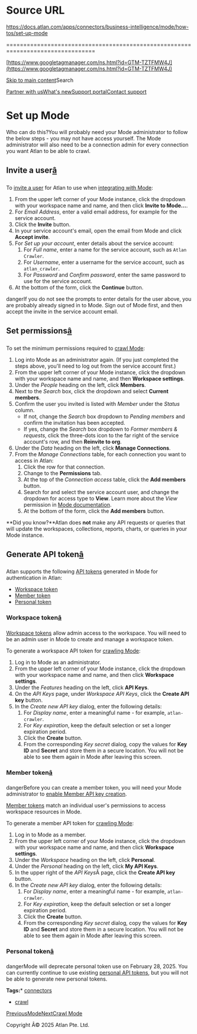 # Source URL
https://docs.atlan.com/apps/connectors/business-intelligence/mode/how-tos/set-up-mode

================================================================================

<!--
canonical: https://docs.atlan.com/apps/connectors/business-intelligence/mode/how-tos/set-up-mode
link-alternate: https://docs.atlan.com/apps/connectors/business-intelligence/mode/how-tos/set-up-mode
meta-description: If you do not see the prompts to enter details for the user above, you are probably already signed in to Mode. Sign out of Mode first, and then accept the invite in the service account email.
meta-docsearch:docusaurus_tag: docs-default-current
meta-docsearch:language: en
meta-docsearch:version: current
meta-docusaurus_locale: en
meta-docusaurus_tag: docs-default-current
meta-docusaurus_version: current
meta-generator: Docusaurus v3.8.1
meta-og-description: If you do not see the prompts to enter details for the user above, you are probably already signed in to Mode. Sign out of Mode first, and then accept the invite in the service account email.
meta-og-locale: en
meta-og-title: Set up Mode | Atlan Documentation
meta-og-url: https://docs.atlan.com/apps/connectors/business-intelligence/mode/how-tos/set-up-mode
meta-twitter:card: summary_large_image
meta-viewport: width=device-width,initial-scale=1
title: Set up Mode | Atlan Documentation
-->

[https://www.googletagmanager.com/ns.html?id=GTM-TZTFMW4J](https://www.googletagmanager.com/ns.html?id=GTM-TZTFMW4J)

[Skip to main content](#__docusaurus_skipToContent_fallback)Search

[Partner with us](https://docs.google.com/forms/d/e/1FAIpQLScuAIhCm2GS7YFstrOjawbP8J7PUmOynQo7wI2yGCcCyEcVSw/viewform)[What's new](https://shipped.atlan.com/)[Support portal](https://atlan.zendesk.com/auth/v2/login/signin?return_to=https%3A%2F%2Fatlan.zendesk.com%2Fhc%2Fen-us&theme=hc&locale=en-us&brand_id=1900000425113&auth_origin=1900000425113%2Cfalse%2Ctrue)[Contact support](/support/submit-request)

Set up Mode
===========

Who can do this?You will probably need your Mode administrator to follow the below steps \- you may not have access yourself. The Mode administrator will also need to be a connection admin for every connection you want Atlan to be able to crawl.

Invite a user[â](#invite-a-user "Direct link to Invite a user")
-----------------------------------------------------------------

To [invite a user](https://mode.com/help/articles/organizations/#add-a-member) for Atlan to use when [integrating with Mode](/apps/connectors/business-intelligence/mode/how-tos/crawl-mode):

1. From the upper left corner of your Mode instance, click the dropdown with your workspace name and name, and then click **Invite to Mode...**.
2. For *Email Address*, enter a valid email address, for example for the service account.
3. Click the **Invite** button.
4. In your service account's email, open the email from Mode and click **Accept invite**.
5. For *Set up your account*, enter details about the service account:
    1. For *Full name*, enter a name for the service account, such as `Atlan Crawler`.
    2. For *Username*, enter a username for the service account, such as `atlan_crawler`.
    3. For *Password* and *Confirm password*, enter the same password to use for the service account.
6. At the bottom of the form, click the **Continue** button.

dangerIf you do not see the prompts to enter details for the user above, you are probably already signed in to Mode. Sign out of Mode first, and then accept the invite in the service account email.

Set permissions[â](#set-permissions "Direct link to Set permissions")
-----------------------------------------------------------------------

To set the minimum permissions required to [crawl Mode](/apps/connectors/business-intelligence/mode/how-tos/crawl-mode):

1. Log into Mode as an administrator again. (If you just completed the steps above, you'll need to log out from the service account first.)
2. From the upper left corner of your Mode instance, click the dropdown with your workspace name and name, and then **Workspace settings**.
3. Under the *People* heading on the left, click **Members**.
4. Next to the *Search* box, click the dropdown and select **Current members**.
5. Confirm the user you invited is listed with *Member* under the *Status* column.
    * If not, change the *Search* box dropdown to *Pending members* and confirm the invitation has been accepted.
    * If yes, change the *Search* box dropdown to *Former members \& requests*, click the three\-dots icon to the far right of the service account's row, and then **Reinvite to org**.
6. Under the *Data* heading on the left, click **Manage Connections**.
7. From the *Manage Connections* table, for each connection you want to access in Atlan:
    1. Click the row for that connection.
    2. Change to the **Permissions** tab.
    3. At the top of the *Connection access* table, click the **Add members** button.
    4. Search for and select the service account user, and change the dropdown for access type to **View**. Learn more about the *View* permission in [Mode documentation](https://mode.com/help/articles/permissions#set-up-connection-permissions).
    5. At the bottom of the form, click the **Add members** button.

**Did you know?**Atlan does **not** make any API requests or queries that will update the workspaces, collections, reports, charts, or queries in your Mode instance.

Generate API token[â](#generate-api-token "Direct link to Generate API token")
--------------------------------------------------------------------------------

Atlan supports the following [API tokens](https://mode.com/help/articles/api-reference) generated in Mode for authentication in Atlan:

* [Workspace token](#workspace-token)
* [Member token](#member-token)
* [Personal token](#personal-token)

### Workspace token[â](#workspace-token "Direct link to Workspace token")

[Workspace tokens](https://mode.com/help/articles/api-tokens#workspace-tokens) allow admin access to the workspace. You will need to be an admin user in Mode to create and manage a workspace token.

To generate a workspace API token for [crawling Mode](/apps/connectors/business-intelligence/mode/how-tos/crawl-mode):

1. Log in to Mode as an administrator.
2. From the upper left corner of your Mode instance, click the dropdown with your workspace name and name, and then click **Workspace settings**.
3. Under the *Features* heading on the left, click **API Keys**.
4. On the *API Keys* page, under *Workspace API Keys*, click the **Create API key** button.
5. In the *Create new API key* dialog, enter the following details:
    1. For *Display name*, enter a meaningful name \- for example, `atlan-crawler`.
    2. For *Key expiration*, keep the default selection or set a longer expiration period.
    3. Click the **Create** button.
    4. From the corresponding *Key secret* dialog, copy the values for **Key ID** and **Secret** and store them in a secure location. You will not be able to see them again in Mode after leaving this screen.

### Member token[â](#member-token "Direct link to Member token")

dangerBefore you can create a member token, you will need your Mode administrator to [enable Member API key creation](https://mode.com/help/articles/api-tokens#member-tokens).

[Member tokens](https://mode.com/help/articles/api-tokens#member-tokens) match an individual user's permissions to access workspace resources in Mode.

To generate a member API token for [crawling Mode](/apps/connectors/business-intelligence/mode/how-tos/crawl-mode):

1. Log in to Mode as a member.
2. From the upper left corner of your Mode instance, click the dropdown with your workspace name and name, and then click **Workspace settings**.
3. Under the *Workspace* heading on the left, click **Personal**.
4. Under the *Personal* heading on the left, click **My API Keys**.
5. In the upper right of the *API Keys*Â page, click the **Create API key** button.
6. In the *Create new API key* dialog, enter the following details:
    1. For *Display name*, enter a meaningful name \- for example, `atlan-crawler`.
    2. For *Key expiration*, keep the default selection or set a longer expiration period.
    3. Click the **Create** button.
    4. From the corresponding *Key secret* dialog, copy the values for **Key ID** and **Secret** and store them in a secure location. You will not be able to see them again in Mode after leaving this screen.

### Personal token[â](#personal-token "Direct link to Personal token")

dangerMode will deprecate personal token use on February 28, 2025\. You can currently continue to use existing [personal API tokens](https://mode.com/help/articles/api-reference/#personal-tokens), but you will not be able to generate new personal tokens.

**Tags:*** [connectors](/tags/connectors)
* [crawl](/tags/crawl)

[PreviousMode](/apps/connectors/business-intelligence/mode)[NextCrawl Mode](/apps/connectors/business-intelligence/mode/how-tos/crawl-mode)

Copyright Â© 2025 Atlan Pte. Ltd.

